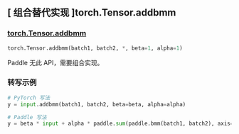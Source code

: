 ## [ 组合替代实现 ]torch.Tensor.addbmm

### [torch.Tensor.addbmm](https://pytorch.org/docs/stable/generated/torch.Tensor.addbmm.html#torch.Tensor.addbmm)

```python
torch.Tensor.addbmm(batch1, batch2, *, beta=1, alpha=1)
```
Paddle 无此 API，需要组合实现。

### 转写示例

```python
# PyTorch 写法
y = input.addbmm(batch1, batch2, beta=beta, alpha=alpha)

# Paddle 写法
y = beta * input + alpha * paddle.sum(paddle.bmm(batch1, batch2), axis=0)
```
